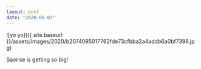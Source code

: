 ```yaml
---
layout: post
date: "2020-05-07"
---
```


![yo yo]({{ site.baseurl }}/assets/images/2020/b2074095017762fde73cfbba2a4addb6a0bf7396.jpg)

Saoirse is getting so big!
